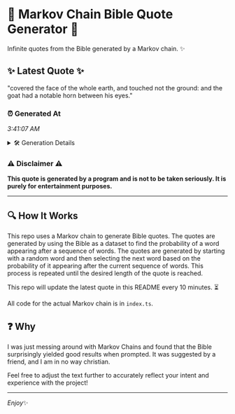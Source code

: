 # 📖 Markov Chain Bible Quote Generator 📖

Infinite quotes from the Bible generated by a Markov chain. ✨

## ✨ Latest Quote ✨
"covered the face of the whole earth, and touched not the ground: and the goat had a notable horn between his eyes."

### ⏰ Generated At
*3:41:07 AM*

<details>
    <summary>🛠️ Generation Details</summary>
    <p>
        <strong>🌱 Seed:</strong> covered<br>
        <strong>🔄 Iterations:</strong> 21<br>
        <strong>📜 Context History:</strong><br>[ covered ]: the<br>[ covered, the ]: face<br>[ covered, the, face ]: of<br>[ covered, the, face, of ]: the<br>[ covered, the, face, of, the ]: whole<br>[ covered, the, face, of, the, whole ]: earth,<br>[ the, face, of, the, whole, earth, ]: and<br>[ face, of, the, whole, earth,, and ]: touched<br>[ of, the, whole, earth,, and, touched ]: not<br>[ the, whole, earth,, and, touched, not ]: the<br>[ whole, earth,, and, touched, not, the ]: ground:<br>[ earth,, and, touched, not, the, ground: ]: and<br>[ and, touched, not, the, ground:, and ]: the<br>[ touched, not, the, ground:, and, the ]: goat<br>[ not, the, ground:, and, the, goat ]: had<br>[ the, ground:, and, the, goat, had ]: a<br>[ ground:, and, the, goat, had, a ]: notable<br>[ and, the, goat, had, a, notable ]: horn<br>[ the, goat, had, a, notable, horn ]: between<br>[ goat, had, a, notable, horn, between ]: his<br>[ had, a, notable, horn, between, his ]: eyes.<br>
    </p>
</details>

### ⚠️ Disclaimer ⚠️
**This quote is generated by a program and is not to be taken seriously. It is purely for entertainment purposes.**

---

## 🔍 How It Works

This repo uses a Markov chain to generate Bible quotes. The quotes are generated by using the Bible as a dataset to find the probability of a word appearing after a sequence of words. The quotes are generated by starting with a random word and then selecting the next word based on the probability of it appearing after the current sequence of words. This process is repeated until the desired length of the quote is reached.

This repo will update the latest quote in this README every 10 minutes. ⏳

All code for the actual Markov chain is in `index.ts`.

## ❓ Why

I was just messing around with Markov Chains and found that the Bible surprisingly yielded good results when prompted. 
It was suggested by a friend, and I am in no way christian.

Feel free to adjust the text further to accurately reflect your intent and experience with the project!

---

*Enjoy*✨
